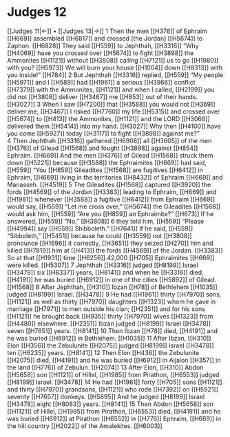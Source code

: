 # Judges 12
[[Judges 11|←]] • [[Judges 13|→]]
1 Then the men [[H376]] of Ephraim [[H669]] assembled [[H6817]] and crossed [the Jordan] [[H5674]] to Zaphon. [[H6828]] They said [[H559]] to Jephthah, [[H3316]] “Why [[H4069]] have you crossed over [[H5674]] to fight [[H3898]] the Ammonites [[H1121]] without [[H3808]] calling [[H7121]] us to go [[H1980]] with you? [[H5973]] We will burn your house [[H1004]] down [[H8313]] with you inside!” [[H784]] 
2 But Jephthah [[H3316]] replied, [[H559]] “My people [[H5971]] and I [[H589]] had [[H1961]] a serious [[H3966]] conflict [[H7379]] with the Ammonites, [[H1121]] and when I called, [[H2199]] you did not [[H3808]] deliver [[H3467]] me [[H853]] out of their hands. [[H3027]] 
3 When I saw [[H7200]] that [[H3588]] you would not [[H369]] deliver me, [[H3467]] I risked [[H7760]] my life [[H5315]] and crossed over [[H5674]] to [[H413]] the Ammonites, [[H1121]] and the LORD [[H3068]] delivered them [[H5414]] into my hand. [[H3027]] Why then [[H4100]] have you come [[H5927]] today [[H3117]] to fight [[H3898]] against me?”  
4 Then Jephthah [[H3316]] gathered [[H6908]] all [[H3605]] of the men [[H376]] of Gilead [[H1568]] and fought [[H3898]] against [[H854]] Ephraim. [[H669]] And the men [[H376]] of Gilead [[H1568]] struck them down [[H5221]] because [[H3588]] the Ephraimites [[H669]] had said, [[H559]] “You [[H859]] Gileadites [[H1568]] are fugitives [[H6412]] in Ephraim, [[H669]] living in the territories [[H8432]] of Ephraim [[H669]] and Manasseh. [[H4519]] 
5 The Gileadites [[H1568]] captured [[H3920]] the fords [[H4569]] of the Jordan [[H3383]] leading to Ephraim, [[H669]] and [[H1961]] whenever [[H3588]] a fugitive [[H6412]] from Ephraim [[H669]] would say, [[H559]] “Let me cross over,” [[H5674]] the Gileadites [[H1568]] would ask him, [[H559]] “Are you [[H859]] an Ephraimite?” [[H673]] If he answered, [[H559]] “No,” [[H3808]] 
6 they told him, [[H559]] “Please [[H4994]] say [[H559]] Shibboleth.” [[H7641]] If he said, [[H559]] “Sibboleth,” [[H5451]] because he could [[H3559]] not [[H3808]] pronounce [[H1696]] it correctly, [[H3651]] they seized [[H270]] him and killed [[H7819]] him at [[H413]] the fords [[H4569]] of the Jordan. [[H3383]] So at that [[H1931]] time [[H6256]] 42,000 [[H705]] Ephraimites [[H669]] were killed. [[H5307]] 
7 Jephthah [[H3316]] judged [[H8199]] Israel [[H3478]] six [[H8337]] years, [[H8141]] and when he [[H3316]] died, [[H4191]] he was buried [[H6912]] in one of the cities [[H5892]] of Gilead. [[H1568]] 
8 After Jephthah, [[H310]] Ibzan [[H78]] of  Bethlehem [[H1035]] judged [[H8199]] Israel. [[H3478]] 
9 He had [[H1961]] thirty [[H7970]] sons, [[H1121]] as well as thirty [[H7970]] daughters [[H1323]] whom he gave in marriage [[H7971]] to men outside his clan; [[H2351]] and for his sons [[H1121]] he brought back [[H935]] thirty [[H7970]] wives [[H1323]] from [[H4480]] elsewhere. [[H2351]] Ibzan judged [[H8199]] Israel [[H3478]] seven [[H7651]] years. [[H8141]] 
10 Then Ibzan [[H78]] died, [[H4191]] and he was buried [[H6912]] in Bethlehem. [[H1035]] 
11 After Ibzan, [[H310]] Elon [[H356]] the Zebulunite [[H2075]] judged [[H8199]] Israel [[H3478]] ten [[H6235]] years. [[H8141]] 
12 Then Elon [[H436]] the Zebulunite [[H2075]] died, [[H4191]] and he was buried [[H6912]] in Aijalon [[H357]] in the land [[H776]] of Zebulun. [[H2074]] 
13 After Elon, [[H310]] Abdon [[H5658]] son [[H1121]] of Hillel, [[H1985]] from Pirathon, [[H6553]] judged [[H8199]] Israel. [[H3478]] 
14 He had [[H1961]] forty [[H705]] sons [[H1121]] and thirty [[H7970]] grandsons, [[H1121]] who rode [[H7392]] on [[H5921]] seventy [[H7657]] donkeys. [[H5895]] And he judged [[H8199]] Israel [[H3478]] eight [[H8083]] years. [[H8141]] 
15 Then Abdon [[H5658]] son [[H1121]] of Hillel, [[H1985]] from Pirathon, [[H6553]] died, [[H4191]] and he was buried [[H6912]] at Pirathon [[H6552]] in [[H776]] Ephraim, [[H669]] in the hill country [[H2022]] of the Amalekites. [[H6003]] 
